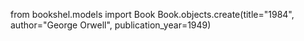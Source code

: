 from bookshel.models import Book
Book.objects.create(title="1984", author="George Orwell", publication_year=1949)